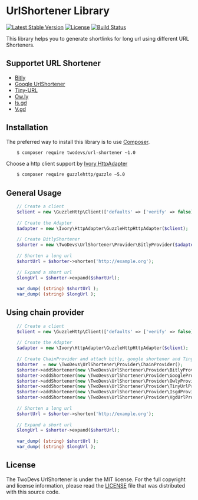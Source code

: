 UrlShortener Library
=========================================

[![Latest Stable Version](https://poser.pugx.org/twodevs/url-shortener/v/stable.svg)](https://packagist.org/packages/twodevs/url-shortener)
[![License](https://poser.pugx.org/twodevs/url-shortener/license.svg)](https://packagist.org/packages/twodevs/url-shortener)
[![Build Status](https://travis-ci.org/Zeichen32/UrlShortener.svg)](https://travis-ci.org/Zeichen32/UrlShortener)

This library helps you to generate shortlinks for long url using different URL Shorteners.

Supportet URL Shortener
-----------------------

* [Bitly](https://bitly.com)
* [Google UrlShortener](http://goo.gl/)
* [Tiny-URL](http://www.tiny-url.info/)
* [Ow.ly](http://ow.ly/)
* [Is.gd](http://is.gd/)
* [V.gd](http://v.gd/)

Installation
------------

The preferred way to install this library is to use [Composer](http://getcomposer.org).

```bash
    $ composer require twodevs/url-shortener ~1.0
```

Choose a http client support by [Ivory HttpAdapter](https://github.com/egeloen/ivory-http-adapter)

```bash
    $ composer require guzzlehttp/guzzle ~5.0
```

General Usage
-------------

```php
    // Create a client
    $client = new \GuzzleHttp\Client(['defaults' => ['verify' => false]]);
    
    // Create the Adapter
    $adapter = new \Ivory\HttpAdapter\GuzzleHttpHttpAdapter($client);
    
    // Create BitlyShortener
    $shorter = new \TwoDevs\UrlShortener\Provider\BitlyProvider($adapter, ['access_token' => 'your-token']));
    
    // Shorten a long url
    $shortUrl = $shorter->shorten('http://example.org');
    
    // Expand a short url
    $longUrl = $shorter->expand($shortUrl);
    
    var_dump( (string) $shortUrl );
    var_dump( (string) $longUrl );
```

Using chain provider
-------------

```php
    // Create a client
    $client = new \GuzzleHttp\Client(['defaults' => ['verify' => false]]);
    
    // Create the Adapter
    $adapter = new \Ivory\HttpAdapter\GuzzleHttpHttpAdapter($client);
    
    // Create ChainProvider and attach bitly, google shortener and Tiny-Url
    $shorter  = new \TwoDevs\UrlShortener\Provider\ChainProvider();
    $shorter->addShortener(new \TwoDevs\UrlShortener\Provider\BitlyProvider($adapter, ['access_token' => 'your-token']));
    $shorter->addShortener(new \TwoDevs\UrlShortener\Provider\GoogleProvider($adapter, ['key' => 'your-key']));
    $shorter->addShortener(new \TwoDevs\UrlShortener\Provider\OwlyProvider($adapter, ['key' => 'your-key']));
    $shorter->addShortener(new \TwoDevs\UrlShortener\Provider\TinyUrlProvider($adapter));
    $shorter->addShortener(new \TwoDevs\UrlShortener\Provider\IsgdProvider($adapter));
    $shorter->addShortener(new \TwoDevs\UrlShortener\Provider\VgdUrlProvider($adapter));
    
    // Shorten a long url
    $shortUrl = $shorter->shorten('http://example.org');
    
    // Expand a short url
    $longUrl = $shorter->expand($shortUrl);
    
    var_dump( (string) $shortUrl );
    var_dump( (string) $longUrl );
```


License
-------

The TwoDevs UrlShortener is under the MIT license. For the full copyright and license information, please read the
[LICENSE](/LICENSE) file that was distributed with this source code.

